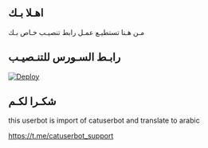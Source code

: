 ## اهـلا بـك
مـن هـنا تستطيـع عمـل رابط تنصيـب خـاص بـك

## رابـط السـورس للتنـصيـب

[![Deploy](https://www.herokucdn.com/deploy/button.svg)](https://heroku.com/deploy?template=https://github.com/M7mad20060/jmthon)

## شكـرا لكـم 


this userbot is import of catuserbot and translate to arabic

https://t.me/catuserbot_support
